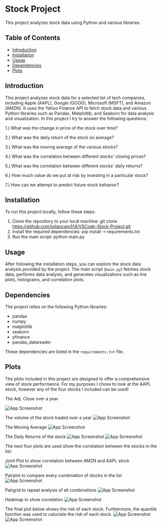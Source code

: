 # Stock Project

This project analyzes stock data using Python and various libraries.

## Table of Contents

- [Introduction](#introduction)
- [Installation](#installation)
- [Usage](#usage)
- [Dependencies](#dependencies)
- [Plots](#plots)

## Introduction

This project analyzes stock data for a selected list of tech companies, including Apple (AAPL), Google (GOOG), Microsoft (MSFT), and Amazon (AMZN). It uses the Yahoo Finance API to fetch stock data and various Python libraries such as Pandas, Matplotlib, and Seaborn for data analysis and visualization.
In this project I try to answer the following questions:

1.) What was the change in price of the stock over time?

2.) What was the daily return of the stock on average?

3.) What was the moving average of the various stocks?

4.) What was the correlation between different stocks' closing prices?

5.) What was the correlation between different stocks' daily returns?

6.) How much value do we put at risk by investing in a particular stock?

7.) How can we attempt to predict future stock behavior?
## Installation

To run this project locally, follow these steps:

1. Clone the repository to your local machine:
git clone https://github.com/juliancam314/VSCode-Stock-Project.git
2. Install the required dependencies:
pip install -r requirements.txt
3. Run the main script:
python main.py


## Usage

After following the installation steps, you can explore the stock data analysis provided by the project. The main script (`main.py`) fetches stock data, performs data analysis, and generates visualizations such as line plots, histograms, and correlation plots.

## Dependencies

The project relies on the following Python libraries:

- pandas
- numpy
- matplotlib
- seaborn
- yfinance
- pandas_datareader

These dependencies are listed in the `requirements.txt` file.

## Plots

The plots included in this project are designed to offer a comprehensive view of stock performance. For my purposes I chose to look at the AAPL stock, however any of the four stocks I included can be used!

The Adj. Close over a year

![App Screenshot](https://github.com/juliancam314/VSCode-Stock-Project/blob/master/Figure_1.png?raw=true)

The volume of the stock traded over a year
![App Screenshot](https://github.com/juliancam314/VSCode-Stock-Project/blob/master/Figure_2.png?raw=true)

The Moving Average
![App Screenshot](https://github.com/juliancam314/VSCode-Stock-Project/blob/master/Figure_4.png?raw=true)

The Daily Returns of the stock
![App Screenshot](https://github.com/juliancam314/VSCode-Stock-Project/blob/master/Figure_5.png?raw=true)
![App Screenshot](https://github.com/juliancam314/VSCode-Stock-Project/blob/master/Figure_6.png?raw=true)

The next four plots are used show the correlation between the stocks in the list:

Joint Plot to show correlation between AMZN and AAPL stock
![App Screenshot](https://github.com/juliancam314/VSCode-Stock-Project/blob/master/Figure_7.png?raw=true)

Pairplot to compare every combination of stocks in the list
![App Screenshot](https://github.com/juliancam314/VSCode-Stock-Project/blob/master/Figure_8.png?raw=true)

Pairgrid to repeat analysis of all combinations
![App Screenshot](https://github.com/juliancam314/VSCode-Stock-Project/blob/master/Figure_9.png?raw=true)

Heatmap to show correlation
![App Screenshot](https://github.com/juliancam314/VSCode-Stock-Project/blob/master/Figure_10.png?raw=true)

The final plot below shows the risk of each stock. Furthermore, the quantile function was used to caluclate the risk of each stock.
![App Screenshot](https://github.com/juliancam314/VSCode-Stock-Project/blob/master/Figure_11.png?raw=true)
![App Screenshot](https://github.com/juliancam314/VSCode-Stock-Project/blob/master/Figure%2013.JPG?raw=true)
